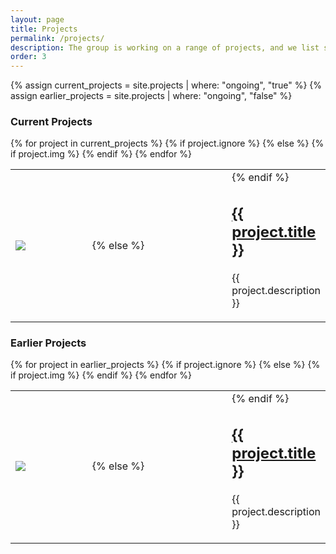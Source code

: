 ```yaml
---
layout: page
title: Projects
permalink: /projects/
description: The group is working on a range of projects, and we list some examples below.
order: 3
---
```


{% assign current_projects = site.projects | where: "ongoing", "true" %}
{% assign earlier_projects = site.projects | where: "ongoing", "false" %}

### Current Projects
<table class="project-list">
<colgroup>
<col width="35%" />
<col width="65%" />
</colgroup>
	<tbody>
	{% for project in current_projects %}
	{% if project.ignore %}
	{% else %}
	<tr class="project-item">
		{% if project.img %}
			<td class="project-image">
			<img class="thumbnail" src="{{ project.img | prepend: site.baseurl | prepend: site.url }}"/>
			</td>
			<td>
		{% else %}
			<td colspan="2">
		{% endif %}
   	<h2 class="project-title"><a href="{{ project.url | prepend: site.baseurl | prepend: site.url }}">{{ project.title }}</a></h2>
	<p>{{ project.description }}</p>
	</td>
	</tr>
	{% endif %}
	{% endfor %}
	</tbody>
</table>


### Earlier Projects

<table class="project-list">
<colgroup>
<col width="35%" />
<col width="65%" />
</colgroup>
	<tbody>
	{% for project in earlier_projects %}
	{% if project.ignore %}
	{% else %}
	<tr class="project-item">
		{% if project.img %}
			<td class="project-image">
			<img class="thumbnail" src="{{ project.img | prepend: site.baseurl | prepend: site.url }}"/>
			</td>
			<td>
		{% else %}
			<td colspan="2">
		{% endif %}
   	<h2 class="project-title"><a href="{{ project.url | prepend: site.baseurl | prepend: site.url }}">{{ project.title }}</a></h2>
	<p>{{ project.description }}</p>
	</td>
	</tr>
	{% endif %}
	{% endfor %}
	</tbody>
</table>


